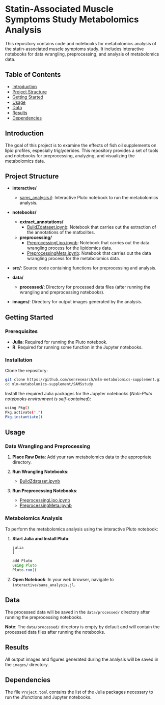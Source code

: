 # Statin-Associated Muscle Symptoms Study Metabolomics Analysis

This repository contains code and notebooks for metabolomics analysis of the statin-associated muscle symptoms study. It includes interactive notebooks for data wrangling, preprocessing, and analysis of metabolomics data.

## Table of Contents

- [Introduction](#introduction)
- [Project Structure](#project-structure)
- [Getting Started](#getting-started)
- [Usage](#usage)
- [Data](#data)
- [Results](#results)
- [Dependencies](#dependencies)

## Introduction

The goal of this project is to examine the effects of fish oil
supplements on lipid profiles, especially triglycerides. This repository provides a set of tools and notebooks for preprocessing, analyzing, and visualizing the metabolomics data.

## Project Structure

- **interactive/**
  - [sams_analysis.jl](https://rawcdn.githack.com/GregFa/mlm-metabolomics-supplement/ea303b23db6dee88ce9c4c4c70ba70ea287ceed5/SAMSstudy/interactive/sams_analysis.html): Interactive Pluto notebook to run the metabolomics analysis.

- **notebooks/**
  - **extract_annotations/**
    - [BuildZdataset.ipynb](https://github.com/GregFa/mlm-metabolomics-supplement/blob/main/SAMSstudy/notebooks/extract_annotations/BuildZdataset.ipynb): Notebook that carries out the extraction of the annotations of the matbolites.
  - **preprocessing/**
    - [PreprocessingLipo.ipynb](https://github.com/GregFa/mlm-metabolomics-supplement/blob/main/SAMSstudy/notebooks/preprocessing/PreprocessingLipo.ipynb): Notebook that carries out the data wrangling process for the lipidomics data.
    - [PreprocessingMeta.ipynb](https://github.com/GregFa/mlm-metabolomics-supplement/blob/main/SAMSstudy/notebooks/preprocessing/PreprocessingMeta.ipynb): Notebook that carries out the data wrangling process for the metabolomics data.
    

- **src/**: Source code containing functions for preprocessing and analysis.

- **data/**
  - **processed/**: Directory for processed data files (after running the wrangling and preprocessing notebooks).

- **images/**: Directory for output images generated by the analysis.

## Getting Started

### Prerequisites

- **Julia**: Required for running the Pluto notebook.
- **R**: Required for running some function in the Jupyter notebooks.

### Installation

Clone the repository:

```bash
git clone https://github.com/senresearch/mlm-metabolomics-supplement.git
cd mlm-metabolomics-supplement/SAMSstudy
```

Install the required Julia packages for the Jupyter notebooks (*Note:Pluto notebooks environment is self-contained*):

```bash
using Pkg()
Pkg.activate(".")
Pkg.instantiate()
```

## Usage

### Data Wrangling and Preprocessing

1. **Place Raw Data**: Add your raw metabolomics data to the appropriate directory.

2. **Run Wrangling Notebooks**:
   - [BuildZdataset.ipynb](https://github.com/GregFa/mlm-metabolomics-supplement/blob/main/SAMSstudy/notebooks/extract_annotations/BuildZdataset.ipynb)

3. **Run Preprocessing Notebooks**:
   - [PreprocessingLipo.ipynb](https://github.com/GregFa/mlm-metabolomics-supplement/blob/main/SAMSstudy/notebooks/preprocessing/PreprocessingLipo.ipynb)
   - [PreprocessingMeta.ipynb](https://github.com/GregFa/mlm-metabolomics-supplement/blob/main/SAMSstudy/notebooks/preprocessing/PreprocessingMeta.ipynb)
   
### Metabolomics Analysis

To perform the metabolomics analysis using the interactive Pluto notebook:

1. **Start Julia and Install Pluto**:

   ```julia
   julia
   ]

   add Pluto
   using Pluto
   Pluto.run()
   ```

2. **Open Notebook**: In your web browser, navigate to `interactive/sams_analysis.jl`.

## Data

The processed data will be saved in the `data/processed/` directory after running the preprocessing notebooks.

**Note**: The `data/processed/` directory is empty by default and will contain the processed data files after running the notebooks.

## Results

All output images and figures generated during the analysis will be saved in the `images/` directory.

## Dependencies

The file `Project.toml` contains the list of the Julia packages necessary to run the Jfunctions and Jupyter notebooks.
